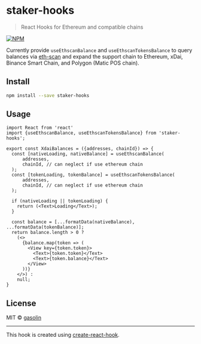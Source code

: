 # staker-hooks

> React Hooks for Ethereum and compatible chains

[![NPM](https://img.shields.io/npm/v/staker-hooks.svg)](https://www.npmjs.com/package/staker-hooks)

Currently provide `useEthscanBalance` and `useEthscanTokensBalance` to query balances via [eth-scan](https://www.npmjs.com/package/@mycrypto/eth-scan) and expand the support chain to Ethereum, xDai, Binance Smart Chain, and Polygon (Matic POS chain).

## Install

```sh
npm install --save staker-hooks
```

## Usage

```
import React from 'react'
import {useEthscanBalance, useEthscanTokensBalance} from 'staker-hooks';

export const XdaiBalances = ({addresses, chainId}) => {
  const [nativeLoading, nativeBalance] = useEthscanBalance(
      addresses,
      chainId, // can neglect if use ethereum chain
  );
  const [tokenLoading, tokenBalance] = useEthscanTokensBalance(
      addresses,
      chainId, // can neglect if use ethereum chain
  );

  if (nativeLoading || tokenLoading) {
    return (<Text>Loading</Text>);
  }

  const balance = [...formatData(nativeBalance), ...formatData(tokenBalance)];
  return balance.length > 0 ?
    (<>
      {balance.map(token => (
        <View key={token.token}>
          <Text>{token.token}</Text>
          <Text>{token.balance}</Text>
        </View>
      ))}
    </>) :
    null;
}
```
## License

MIT © [gasolin](https://github.com/gasolin)

---

This hook is created using [create-react-hook](https://github.com/hermanya/create-react-hook).
